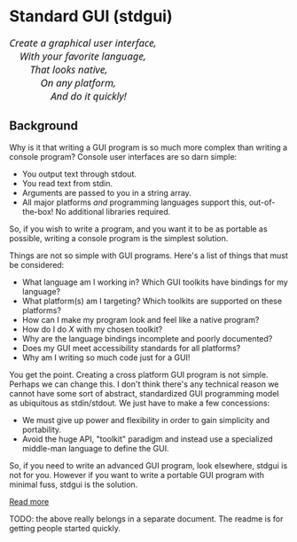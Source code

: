 Standard GUI (stdgui)
======

<pre style="font-family: sans; font-size: large; font-style: italic">
Create a graphical user interface,
    With your favorite language,
		That looks native,
			On any platform,
				And do it quickly!
</pre>

Background
----------

Why is it that writing a GUI program is so much more complex than writing a console program?  Console user interfaces are so darn simple:

* You output text through stdout.
* You read text from stdin.
* Arguments are passed to you in a string array.
* All major platforms *and* programming languages support this, out-of-the-box!  No additional libraries required.

So, if you wish to write a program, and you want it to be as portable as possible, writing a console program is the simplest solution.

Things are not so simple with GUI programs.  Here's a list of things that must be considered:

* What language am I working in?  Which GUI toolkits have bindings for my language?
* What platform(s) am I targeting?  Which toolkits are supported on these platforms?
* How can I make my program look and feel like a native program?
* How do I do *X* with my chosen toolkit?
* Why are the language bindings incomplete and poorly documented?
* Does my GUI meet accessibility standards for all platforms?
* Why am I writing so much code just for a GUI!

You get the point.  Creating a cross platform GUI program is not simple.  Perhaps we can change this.  I don't think there's any technical reason we cannot have some sort of abstract, standardized GUI programming model as ubiquitous as stdin/stdout.  We just have to make a few concessions:

* We must give up power and flexibility in order to gain simplicity and portability.
* Avoid the huge API, "toolkit" paradigm and instead use a specialized middle-man language to define the GUI.

So, if you need to write an advanced GUI program, look elsewhere, stdgui is not for you.  However if you want to write a portable GUI program with minimal fuss, stdgui is the solution.

[Read more](http://binary-mind.blogspot.com/2011/03/standard-gui-stdgui.html)

TODO: the above really belongs in a separate document.  The readme is for getting people started quickly.
